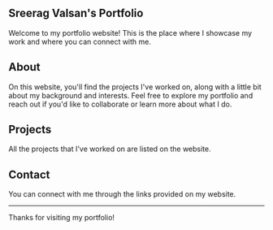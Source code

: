 ## Sreerag Valsan's Portfolio

Welcome to my portfolio website! This is the place where I showcase my work and where you can connect with me.

## About

On this website, you'll find the projects I've worked on, along with a little bit about my background and interests. Feel free to explore my portfolio and reach out if you'd like to collaborate or learn more about what I do.

## Projects

All the projects that I've worked on are listed on the website.

## Contact

You can connect with me through the links provided on my website.

---

Thanks for visiting my portfolio!
